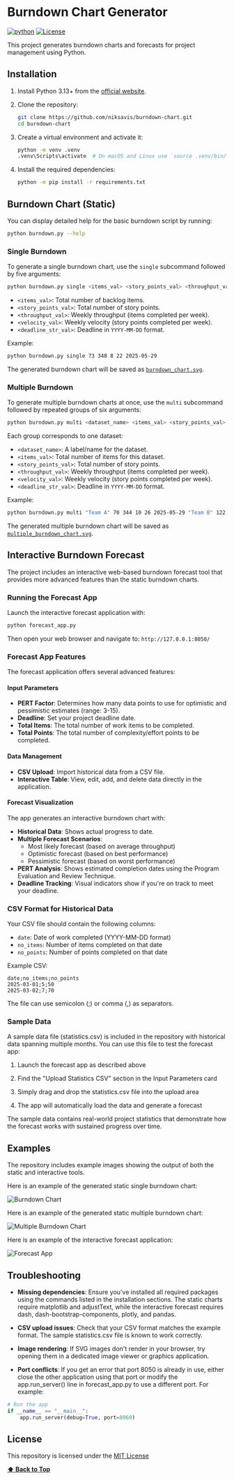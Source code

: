 # Burndown Chart Generator

[![python](https://img.shields.io/badge/Python-3.13-3776AB.svg?style=flat&logo=python&logoColor=white)](https://www.python.org)
[![License](https://img.shields.io/badge/License-MIT-green)](LICENSE)

This project generates burndown charts and forecasts for project management using Python.

## Installation

1. Install Python 3.13+ from the [official website](https://www.python.org).

2. Clone the repository:

    ```sh
    git clone https://github.com/niksavis/burndown-chart.git
    cd burndown-chart
    ```

3. Create a virtual environment and activate it:

    ```sh
    python -m venv .venv
    .venv\Scripts\activate  # On macOS and Linux use `source .venv/bin/activate`
    ```

4. Install the required dependencies:

    ```sh
    python -m pip install -r requirements.txt
    ```

## Burndown Chart (Static)

You can display detailed help for the basic burndown script by running:

```sh
python burndown.py --help
```

### Single Burndown

To generate a single burndown chart, use the `single` subcommand followed by five arguments:

```sh
python burndown.py single <items_val> <story_points_val> <throughput_val> <velocity_val> <deadline_str_val>
```

- `<items_val>`: Total number of backlog items.
- `<story_points_val>`: Total number of story points.
- `<throughput_val>`: Weekly throughput (items completed per week).
- `<velocity_val>`: Weekly velocity (story points completed per week).
- `<deadline_str_val>`: Deadline in `YYYY-MM-DD` format.

Example:

```sh
python burndown.py single 73 348 8 22 2025-05-29
```

The generated burndown chart will be saved as [`burndown_chart.svg`](burndown_chart.svg).

### Multiple Burndown

To generate multiple burndown charts at once, use the `multi` subcommand followed by repeated groups of six arguments:

```sh
python burndown.py multi <dataset_name> <items_val> <story_points_val> <throughput_val> <velocity_val> <deadline_str_val> ...
```

Each group corresponds to one dataset:

- `<dataset_name>`: A label/name for the dataset.
- `<items_val>`: Total number of items for this dataset.
- `<story_points_val>`: Total number of story points.
- `<throughput_val>`: Weekly throughput (items completed per week).
- `<velocity_val>`: Weekly velocity (story points completed per week).
- `<deadline_str_val>`: Deadline in `YYYY-MM-DD` format.

Example:

```sh
python burndown.py multi "Team A" 70 344 10 26 2025-05-29 "Team B" 122 488 15 46 2025-05-29
```

The generated multiple burndown chart will be saved as [`multiple_burndown_chart.svg`](multiple_burndown_chart.svg).

## Interactive Burndown Forecast

The project includes an interactive web-based burndown forecast tool that provides more advanced features than the static burndown charts.

### Running the Forecast App

Launch the interactive forecast application with:

```sh
python forecast_app.py
```

Then open your web browser and navigate to: `http://127.0.0.1:8050/`

### Forecast App Features

The forecast application offers several advanced features:

#### Input Parameters

- **PERT Factor**: Determines how many data points to use for optimistic and pessimistic estimates (range: 3-15).
- **Deadline**: Set your project deadline date.
- **Total Items**: The total number of work items to be completed.
- **Total Points**: The total number of complexity/effort points to be completed.

#### Data Management

- **CSV Upload**: Import historical data from a CSV file.
- **Interactive Table**: View, edit, add, and delete data directly in the application.

#### Forecast Visualization

The app generates an interactive burndown chart with:

- **Historical Data**: Shows actual progress to date.
- **Multiple Forecast Scenarios**:
  - Most likely forecast (based on average throughput)
  - Optimistic forecast (based on best performance)
  - Pessimistic forecast (based on worst performance)
- **PERT Analysis**: Shows estimated completion dates using the Program Evaluation and Review Technique.
- **Deadline Tracking**: Visual indicators show if you're on track to meet your deadline.

### CSV Format for Historical Data

Your CSV file should contain the following columns:

- `date`: Date of work completed (YYYY-MM-DD format)
- `no_items`: Number of items completed on that date
- `no_points`: Number of points completed on that date

Example CSV:

```text
date;no_items;no_points
2025-03-01;5;50
2025-03-02;7;70
```

The file can use semicolon (;) or comma (,) as separators.

### Sample Data

A sample data file (statistics.csv) is included in the repository with historical data spanning multiple months. You can use this file to test the forecast app:

1. Launch the forecast app as described above

2. Find the "Upload Statistics CSV" section in the Input Parameters card

3. Simply drag and drop the statistics.csv file into the upload area

4. The app will automatically load the data and generate a forecast

The sample data contains real-world project statistics that demonstrate how the forecast works with sustained progress over time.

## Examples

The repository includes example images showing the output of both the static and interactive tools.

Here is an example of the generated static single burndown chart:

![Burndown Chart](burndown_chart.svg)

Here is an example of the generated static multiple burndown chart:

![Multiple Burndown Chart](multiple_burndown_chart.svg)

Here is an example of the interactive forecast application:

![Forecast App](forecast_app_screenshot.png)

## Troubleshooting

- **Missing dependencies**: Ensure you've installed all required packages using the commands listed in the installation sections. The static charts require matplotlib and adjustText, while the interactive forecast requires dash, dash-bootstrap-components, plotly, and pandas.

- **CSV upload issues**: Check that your CSV format matches the example format. The sample statistics.csv file is known to work correctly.

- **Image rendering**: If SVG images don't render in your browser, try opening them in a dedicated image viewer or graphics application.

- **Port conflicts**: If you get an error that port 8050 is already in use, either close the other application using that port or modify the app.run_server() line in forecast_app.py to use a different port. For example:

```py
# Run the app
if __name__ == "__main__":
    app.run_server(debug=True, port=8060)
```

## License

This repository is licensed under the [MIT License](LICENSE)

**[⬆ Back to Top](#burndown-chart-generator)**
